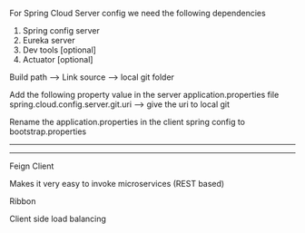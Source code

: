 For Spring Cloud Server config we need the following dependencies

1) Spring config server
2) Eureka server
3) Dev tools [optional]
4) Actuator [optional]

Build path --> Link source --> local git folder

Add the following property value in the server application.properties file
spring.cloud.config.server.git.uri --> give the uri to local git

Rename the application.properties in the client spring config to bootstrap.properties

------------------------------------------------------------------------------------------------
------------------------------------------------------------------------------------------------

Feign Client

Makes it very easy to invoke microservices (REST based)

Ribbon 

Client side load balancing

